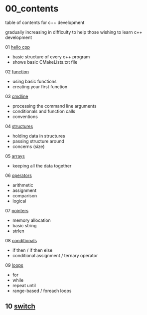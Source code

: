 # 00_contents
table of contents for c++ development 

gradually increasing in difficulty to help those wishing to learn c++ development 

01 [hello cpp](https://github.com/tiny/01_hello_cpp/README.md)  
-  basic structure of every c++ program
-  shows basic CMakeLists.txt file

02 [function]() 
-  using basic functions
-  creating your first function

03 [cmdline]()
-  processing the command line arguments
-  conditionals and function calls
-  conventions

04 [structures]() 
-  holding data in structures
-  passing structure around
-  concerns (size)

05 [arrays]()
-  keeping all the data together

06 [operators]()
-  arithmetic
-  assignment 
-  comparison
-  logical

07 [pointers]()
-  memory allocation
-  basic string
-  strlen

08 [conditionals]()
-  if then / if then else
-  conditional assignment / ternary operator

09 [loops]()
-  for
-  while
-  repeat until
-  range-based / foreach loops

10 [switch]()
-  
